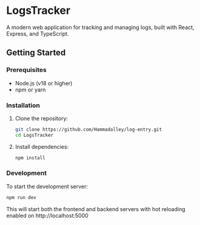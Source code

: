 # LogsTracker

A modern web application for tracking and managing logs, built with React, Express, and TypeScript.

## Getting Started

### Prerequisites

- Node.js (v18 or higher)
- npm or yarn

### Installation

1. Clone the repository:
   ```bash
   git clone https://github.com/Hammadalley/log-entry.git
   cd LogsTracker
   ```

2. Install dependencies:
   ```bash
   npm install
   ```

### Development

To start the development server:

```bash
npm run dev
```

This will start both the frontend and backend servers with hot reloading enabled on http://localhost:5000